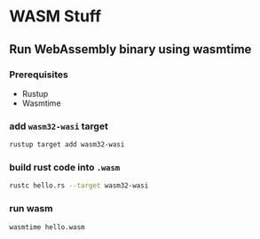 # WASM Stuff

## Run WebAssembly binary using wasmtime

### Prerequisites

- Rustup
- Wasmtime

### add `wasm32-wasi` target 

```bash
rustup target add wasm32-wasi
```

### build rust code into `.wasm`

```bash
rustc hello.rs --target wasm32-wasi
```

### run wasm

```bash
wasmtime hello.wasm
```


